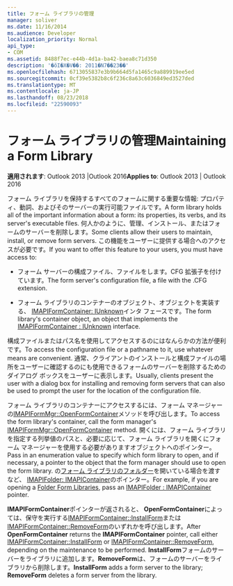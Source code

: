 ```yaml
---
title: フォーム ライブラリの管理
manager: soliver
ms.date: 11/16/2014
ms.audience: Developer
localization_priority: Normal
api_type:
- COM
ms.assetid: 8488f7ec-e44b-4d1a-ba42-baea8c71d350
description: '�ŏI�X�V��: 2011�N7��23��'
ms.openlocfilehash: 6713055837e3b9b664d5fa1465c9a889919ee5ed
ms.sourcegitcommit: 0cf39e5382b8c6f236c8a63c6036849ed3527ded
ms.translationtype: MT
ms.contentlocale: ja-JP
ms.lasthandoff: 08/23/2018
ms.locfileid: "22590093"
---
```

# <a name="maintaining-a-form-library"></a><span data-ttu-id="a01b9-103">フォーム ライブラリの管理</span><span class="sxs-lookup"><span data-stu-id="a01b9-103">Maintaining a Form Library</span></span>

  
  
<span data-ttu-id="a01b9-104">**適用されます**: Outlook 2013 |Outlook 2016</span><span class="sxs-lookup"><span data-stu-id="a01b9-104">**Applies to**: Outlook 2013 | Outlook 2016</span></span> 
  
<span data-ttu-id="a01b9-105">フォーム ライブラリを保持するすべてのフォームに関する重要な情報: プロパティ、動詞、およびそのサーバーの実行可能ファイルです。</span><span class="sxs-lookup"><span data-stu-id="a01b9-105">A form library holds all of the important information about a form: its properties, its verbs, and its server's executable files.</span></span> <span data-ttu-id="a01b9-106">何人かのように、管理、インストール、またはフォームのサーバーを削除します。</span><span class="sxs-lookup"><span data-stu-id="a01b9-106">Some clients allow their users to maintain, install, or remove form servers.</span></span> <span data-ttu-id="a01b9-107">この機能をユーザーに提供する場合へのアクセスが必要です。</span><span class="sxs-lookup"><span data-stu-id="a01b9-107">If you want to offer this feature to your users, you must have access to:</span></span>
  
- <span data-ttu-id="a01b9-108">フォーム サーバーの構成ファイル、ファイルをします。CFG 拡張子を付けています。</span><span class="sxs-lookup"><span data-stu-id="a01b9-108">The form server's configuration file, a file with the .CFG extension.</span></span>
    
- <span data-ttu-id="a01b9-109">フォーム ライブラリのコンテナーのオブジェクト、オブジェクトを実装する、 [IMAPIFormContainer: IUnknown](imapiformcontaineriunknown.md)インタ フェースです。</span><span class="sxs-lookup"><span data-stu-id="a01b9-109">The form library's container object, an object that implements the [IMAPIFormContainer : IUnknown](imapiformcontaineriunknown.md) interface.</span></span> 
    
<span data-ttu-id="a01b9-110">構成ファイルまたはパス名を使用してアクセスするのにはなんらかの方法が便利です。</span><span class="sxs-lookup"><span data-stu-id="a01b9-110">To access the configuration file or a pathname to it, use whatever means are convenient.</span></span> <span data-ttu-id="a01b9-111">通常、クライアントのインストールと構成ファイルの場所をユーザーに確認するのにも使用できるフォームのサーバーを削除するためのダイアログ ボックスをユーザーに表示します。</span><span class="sxs-lookup"><span data-stu-id="a01b9-111">Usually, clients present the user with a dialog box for installing and removing form servers that can also be used to prompt the user for the location of the configuration file.</span></span>
  
<span data-ttu-id="a01b9-112">フォーム ライブラリのコンテナーにアクセスするには、フォーム マネージャーの[IMAPIFormMgr::OpenFormContainer](imapiformmgr-openformcontainer.md)メソッドを呼び出します。</span><span class="sxs-lookup"><span data-stu-id="a01b9-112">To access the form library's container, call the form manager's [IMAPIFormMgr::OpenFormContainer](imapiformmgr-openformcontainer.md) method.</span></span> <span data-ttu-id="a01b9-113">開くには、フォーム ライブラリを指定する列挙値のパスと、必要に応じて、フォーム ライブラリを開くにフォーム マネージャーを使用する必要がありますオブジェクトへのポインター。</span><span class="sxs-lookup"><span data-stu-id="a01b9-113">Pass in an enumeration value to specify which form library to open, and if necessary, a pointer to the object that the form manager should use to open the form library.</span></span> <span data-ttu-id="a01b9-114">の[フォーム ライブラリのフォルダー](folder-form-libraries.md)を開いている場合を渡すなど、 [IMAPIFolder: IMAPIContainer](imapifolderimapicontainer.md)のポインター。</span><span class="sxs-lookup"><span data-stu-id="a01b9-114">For example, if you are opening a [Folder Form Libraries](folder-form-libraries.md), pass an [IMAPIFolder : IMAPIContainer](imapifolderimapicontainer.md) pointer.</span></span> 
  
<span data-ttu-id="a01b9-115">**IMAPIFormContainer**ポインターが返されると、 **OpenFormContainer**によっては、保守を実行する[IMAPIFormContainer::InstallForm](imapiformcontainer-installform.md)または[IMAPIFormContainer::RemoveForm](imapiformcontainer-removeform.md)のいずれかを呼び出します。</span><span class="sxs-lookup"><span data-stu-id="a01b9-115">After **OpenFormContainer** returns the **IMAPIFormContainer** pointer, call either [IMAPIFormContainer::InstallForm](imapiformcontainer-installform.md) or [IMAPIFormContainer::RemoveForm](imapiformcontainer-removeform.md), depending on the maintenance to be performed.</span></span> <span data-ttu-id="a01b9-116">**InstallForm**フォームのサーバーをライブラリに追加します。**RemoveForm**は、フォームのサーバーをライブラリから削除します。</span><span class="sxs-lookup"><span data-stu-id="a01b9-116">**InstallForm** adds a form server to the library; **RemoveForm** deletes a form server from the library.</span></span> 
  

